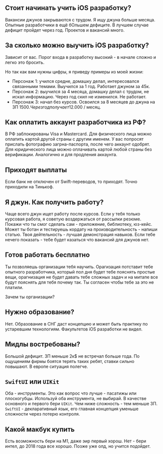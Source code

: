 ## Стоит начинать учить iOS разработку?

Вакансии джунов закрываются с трудом. Я ищу джуна больше месяца. Опытные разработчики в ещё бОльшем дефиците. В лучшем случае дефицит пройдет через год. Проектов и вакансий много.

## За сколько можно выучить iOS разработку? 

Зависит от вас. Порог входа в разработку высокий - в начале сложно и легко это бросить.

Но так как вам нужны цифры, я приведу примеры из моей жизни:
- Персонаж 1: учился средне, домашку делал, интересовался связанными темами. Выучился за 1 год. Работает джуном за 45к. 
- Персонаж 2: выучился за 4 месяца, домашку делал с трудом, не искал информацию. Через год скил не изменился. Не работает.
- Персонаж 3: начал без курсов. Освоился за 8 месяцев до джуна на ЗП 1500$. Через год получает 12.000$ / месяц.

## Как оплатить аккаунт разработчика из РФ?

В РФ заблокированы Visa и Mastercard. Для физического лица можно оплатить картой другой страны с другим именем. У вас попросят прислать фотографию загрна-паспорта, после чего аккаунт одобрят. Для юридического лица можно оплачивать картой любой страны без верификации. Аналогично и для продления аккаунта.

## Приходят выплаты

Если банк не отключен от Swift-переводов, то приходят. Точно приходили на Тинькоф.

## Я джун. Как получить работу?

Чаще всего джун ищет работу после курсов. Если у тебя только курсовая работа, я советую воздержаться от рассылки резюме. Покажи что ты смог сделать сам - приложение, библиотеку, юз-кейс. Может ты ботан и тестируешь кордату на производительность - напиши статью. Твоя дейтельность - лучшая демонстрация навыков. Если тебе нечего показать - тебе будет казаться что вакансий для джунов нет.

## Готов работать бесплатно

Ты позволяешь организации тебя научить. Орагизация потставит тебе опытного разработчика, который пол дня будет тебе пояснять простые вещи, орагнизация не будет давать тебе сложных задач и на митапе все будут пояснять для тебя почему так. Ты согласен чтобы тебе за это не платили. 

Зачем ты организации? 

## Нужно образование?

Нет. Образование в СНГ даст концепцию и может быть практику по устаревшим технологиям. Факультетов iOS разработки не видел.

## Мидлы востребованы?

Большой дефицит. ЗП меньше 2к$ не встречал больше года. По ощущениям фирмы боятся терять таких ребят, ставки сильно повышают. В европе ситуация полегче.

## `SwiftUI` или `UIKit`

Оба - инструменты. Это как вопрос что лучше - пасатижы или плоскогубцы. Используй оба инструмента, не выбирай. В качестве основного и первого бери `UIKit`. Чем ниже сложность - тем меньше ЗП. `SwiftUI` - декларативный язык, его главная концепция уменьше сложности через потерю контроля.

## Какой макбук купить

Есть возможность бери на M1, даже эир первый хорош. Нет - бери интел, до 2018 года все хорошо. Позже уже олд, но учится подойдет.
